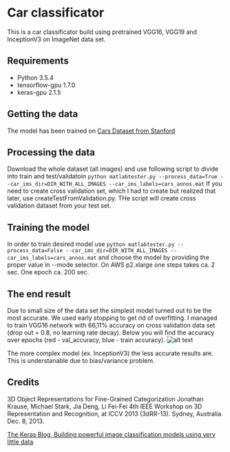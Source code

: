 # Car classificator
This is a car classificator build using pretrained VGG16, VGG19 and InceptionV3 on ImageNet data set.

## Requirements
* Python 3.5.4
* tensorflow-gpu 1.7.0
* keras-gpu 2.1.5

## Getting the data
The model has been trained on [Cars Dataset from Stanford](http://ai.stanford.edu/~jkrause/cars/car_dataset.html)

## Processing the data
Download the whole dataset (all images) and use following script to divide into train and test/validatoin `python matlabtester.py --process_data=True --car_ims_dir=DIR_WITH_ALL_IMAGES --car_ims_labels=cars_annos.mat`
If you need to create cross validation set, which I had to create but realized that later, use createTestFromValidation.py.
THe script will create cross validation dataset from your test set.

## Training the model
In order to train desired model use `python matlabtester.py --process_data=False --car_ims_dir=DIR_WITH_ALL_IMAGES --car_ims_labels=cars_annos.mat` and choose the model by providing the proper value in --mode selector.
On AWS p2.xlarge one steps takes ca. 2 sec. One epoch ca. 200 sec.

## The end result
Due to small size of the data set the simplest model turned out to be the most accurate.
We used early stopping to get rid of overfitting.
I managed to train VGG16 network with 66,11% accuracy on cross validation data set (drop out = 0.8, no learning rate decay). Below you will find the accuracy over epochs (red - val_accuracy, blue - train accuracy).
![alt text](https://github.com/michalgdak/car-recognition/blob/master/car-recognition-aws/VGG16_lr001_dr8_finalModel_plot.png "accuracy over epochs for VGG16")

The more complex model (ex. InceptionV3) the less accurate results are. This is understanable due to bias/variance problem.

## Credits

3D Object Representations for Fine-Grained Categorization
Jonathan Krause, Michael Stark, Jia Deng, Li Fei-Fei
4th IEEE Workshop on 3D Representation and Recognition, at ICCV 2013 (3dRR-13). Sydney, Australia. Dec. 8, 2013.

[The Keras Blog, Building powerful image classification models using very little data](https://blog.keras.io/building-powerful-image-classification-models-using-very-little-data.html)
